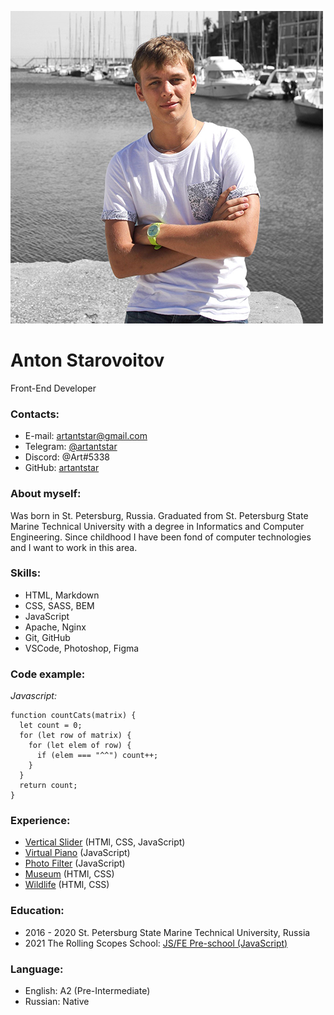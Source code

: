 ![Anton Starovoitov](assets/photo.jpg)

# Anton Starovoitov

Front-End Developer

### Contacts:

- E-mail: [artantstar@gmail.com](mailto:artantstar@gmail.com)
- Telegram: [@artantstar](https://t.me/artantstar)
- Discord: @Art#5338
- GitHub: [artantstar](https://github.com/artantstar)

### About myself:

Was born in St. Petersburg, Russia. Graduated from St. Petersburg State Marine Technical University with a degree in Informatics and Computer Engineering. Since childhood I have been fond of computer technologies and I want to work in this area.

### Skills:

- HTML, Markdown
- CSS, SASS, BEM
- JavaScript
- Apache, Nginx
- Git, GitHub
- VSCode, Photoshop, Figma

### Code example:

_Javascript:_

```
function countCats(matrix) {
  let count = 0;
  for (let row of matrix) {
    for (let elem of row) {
      if (elem === "^^") count++;
    }
  }
  return count;
}
```

### Experience:

- [Vertical Slider](https://rolling-scopes-school.github.io/artantstar-JSFEPRESCHOOL/vertical-slider/) (HTMl, CSS, JavaScript)
- [Virtual Piano](https://rolling-scopes-school.github.io/artantstar-JSFE2021Q1/virtual-piano/) (JavaScript)
- [Photo Filter](https://rolling-scopes-school.github.io/artantstar-JSFE2021Q1/photo-filter/) (JavaScript)
- [Museum](https://rolling-scopes-school.github.io/artantstar-JSFEPRESCHOOL/museum/) (HTMl, CSS)
- [Wildlife](https://rolling-scopes-school.github.io/artantstar-JSFE2021Q1/wildlife/) (HTMl, CSS)

### Education:

- 2016 - 2020 St. Petersburg State Marine Technical University, Russia
- 2021 The Rolling Scopes School: [JS/FE Pre-school (JavaScript)](https://app.rs.school/certificate/wve6x5vy)

### Language:

- English: A2 (Pre-Intermediate)
- Russian: Native
